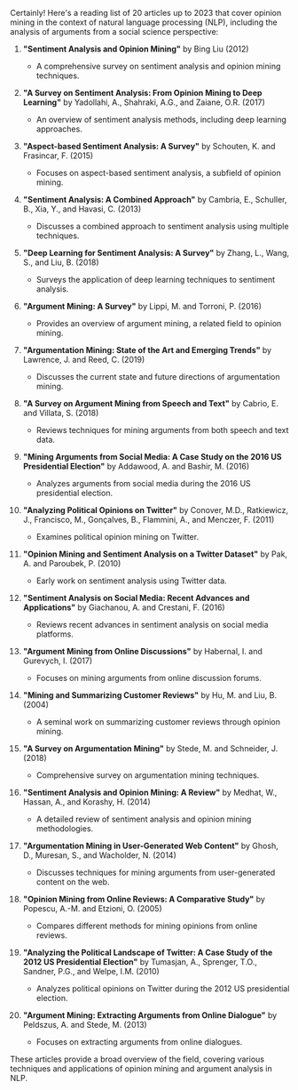 Certainly! Here's a reading list of 20 articles up to 2023 that cover opinion mining in the context of natural language processing (NLP), including the analysis of arguments from a social science perspective:

1. **"Sentiment Analysis and Opinion Mining"** by Bing Liu (2012)
   - A comprehensive survey on sentiment analysis and opinion mining techniques.

2. **"A Survey on Sentiment Analysis: From Opinion Mining to Deep Learning"** by Yadollahi, A., Shahraki, A.G., and Zaiane, O.R. (2017)
   - An overview of sentiment analysis methods, including deep learning approaches.

3. **"Aspect-based Sentiment Analysis: A Survey"** by Schouten, K. and Frasincar, F. (2015)
   - Focuses on aspect-based sentiment analysis, a subfield of opinion mining.

4. **"Sentiment Analysis: A Combined Approach"** by Cambria, E., Schuller, B., Xia, Y., and Havasi, C. (2013)
   - Discusses a combined approach to sentiment analysis using multiple techniques.

5. **"Deep Learning for Sentiment Analysis: A Survey"** by Zhang, L., Wang, S., and Liu, B. (2018)
   - Surveys the application of deep learning techniques to sentiment analysis.

6. **"Argument Mining: A Survey"** by Lippi, M. and Torroni, P. (2016)
   - Provides an overview of argument mining, a related field to opinion mining.

7. **"Argumentation Mining: State of the Art and Emerging Trends"** by Lawrence, J. and Reed, C. (2019)
   - Discusses the current state and future directions of argumentation mining.

8. **"A Survey on Argument Mining from Speech and Text"** by Cabrio, E. and Villata, S. (2018)
   - Reviews techniques for mining arguments from both speech and text data.

9. **"Mining Arguments from Social Media: A Case Study on the 2016 US Presidential Election"** by Addawood, A. and Bashir, M. (2016)
   - Analyzes arguments from social media during the 2016 US presidential election.

10. **"Analyzing Political Opinions on Twitter"** by Conover, M.D., Ratkiewicz, J., Francisco, M., Gonçalves, B., Flammini, A., and Menczer, F. (2011)
    - Examines political opinion mining on Twitter.

11. **"Opinion Mining and Sentiment Analysis on a Twitter Dataset"** by Pak, A. and Paroubek, P. (2010)
    - Early work on sentiment analysis using Twitter data.

12. **"Sentiment Analysis on Social Media: Recent Advances and Applications"** by Giachanou, A. and Crestani, F. (2016)
    - Reviews recent advances in sentiment analysis on social media platforms.

13. **"Argument Mining from Online Discussions"** by Habernal, I. and Gurevych, I. (2017)
    - Focuses on mining arguments from online discussion forums.

14. **"Mining and Summarizing Customer Reviews"** by Hu, M. and Liu, B. (2004)
    - A seminal work on summarizing customer reviews through opinion mining.

15. **"A Survey on Argumentation Mining"** by Stede, M. and Schneider, J. (2018)
    - Comprehensive survey on argumentation mining techniques.

16. **"Sentiment Analysis and Opinion Mining: A Review"** by Medhat, W., Hassan, A., and Korashy, H. (2014)
    - A detailed review of sentiment analysis and opinion mining methodologies.

17. **"Argumentation Mining in User-Generated Web Content"** by Ghosh, D., Muresan, S., and Wacholder, N. (2014)
    - Discusses techniques for mining arguments from user-generated content on the web.

18. **"Opinion Mining from Online Reviews: A Comparative Study"** by Popescu, A.-M. and Etzioni, O. (2005)
    - Compares different methods for mining opinions from online reviews.

19. **"Analyzing the Political Landscape of Twitter: A Case Study of the 2012 US Presidential Election"** by Tumasjan, A., Sprenger, T.O., Sandner, P.G., and Welpe, I.M. (2010)
    - Analyzes political opinions on Twitter during the 2012 US presidential election.

20. **"Argument Mining: Extracting Arguments from Online Dialogue"** by Peldszus, A. and Stede, M. (2013)
    - Focuses on extracting arguments from online dialogues.

These articles provide a broad overview of the field, covering various techniques and applications of opinion mining and argument analysis in NLP.